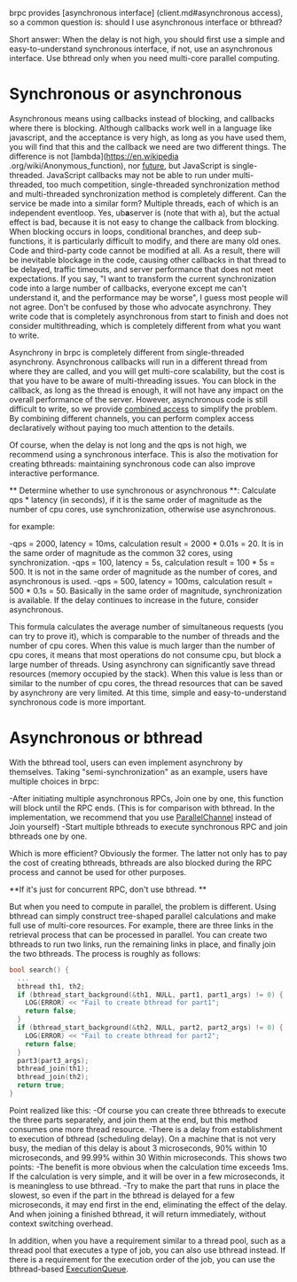 brpc provides [asynchronous interface] (client.md#asynchronous access), so a common question is: should I use asynchronous interface or bthread?

Short answer: When the delay is not high, you should first use a simple and easy-to-understand synchronous interface, if not, use an asynchronous interface. Use bthread only when you need multi-core parallel computing.

# Synchronous or asynchronous

Asynchronous means using callbacks instead of blocking, and callbacks where there is blocking. Although callbacks work well in a language like javascript, and the acceptance is very high, as long as you have used them, you will find that this and the callback we need are two different things. The difference is not [lambda](https://en.wikipedia .org/wiki/Anonymous_function), nor [future](https://en.wikipedia.org/wiki/Futures_and_promises), but JavaScript is single-threaded. JavaScript callbacks may not be able to run under multi-threaded, too much competition, single-threaded synchronization method and multi-threaded synchronization method is completely different. Can the service be made into a similar form? Multiple threads, each of which is an independent eventloop. Yes, ub**a**server is (note that with a), but the actual effect is bad, because it is not easy to change the callback from blocking. When blocking occurs in loops, conditional branches, and deep sub-functions, it is particularly difficult to modify, and there are many old ones. Code and third-party code cannot be modified at all. As a result, there will be inevitable blockage in the code, causing other callbacks in that thread to be delayed, traffic timeouts, and server performance that does not meet expectations. If you say, "I want to transform the current synchronization code into a large number of callbacks, everyone except me can't understand it, and the performance may be worse", I guess most people will not agree. Don't be confused by those who advocate asynchrony. They write code that is completely asynchronous from start to finish and does not consider multithreading, which is completely different from what you want to write.

Asynchrony in brpc is completely different from single-threaded asynchrony. Asynchronous callbacks will run in a different thread from where they are called, and you will get multi-core scalability, but the cost is that you have to be aware of multi-threading issues. You can block in the callback, as long as the thread is enough, it will not have any impact on the overall performance of the server. However, asynchronous code is still difficult to write, so we provide [combined access](combo_channel.md) to simplify the problem. By combining different channels, you can perform complex access declaratively without paying too much attention to the details.

Of course, when the delay is not long and the qps is not high, we recommend using a synchronous interface. This is also the motivation for creating bthreads: maintaining synchronous code can also improve interactive performance.

** Determine whether to use synchronous or asynchronous **: Calculate qps * latency (in seconds), if it is the same order of magnitude as the number of cpu cores, use synchronization, otherwise use asynchronous.

for example:

-qps = 2000, latency = 10ms, calculation result = 2000 * 0.01s = 20. It is in the same order of magnitude as the common 32 cores, using synchronization.
-qps = 100, latency = 5s, calculation result = 100 * 5s = 500. It is not in the same order of magnitude as the number of cores, and asynchronous is used.
-qps = 500, latency = 100ms, calculation result = 500 * 0.1s = 50. Basically in the same order of magnitude, synchronization is available. If the delay continues to increase in the future, consider asynchronous.

This formula calculates the average number of simultaneous requests (you can try to prove it), which is comparable to the number of threads and the number of cpu cores. When this value is much larger than the number of cpu cores, it means that most operations do not consume cpu, but block a large number of threads. Using asynchrony can significantly save thread resources (memory occupied by the stack). When this value is less than or similar to the number of cpu cores, the thread resources that can be saved by asynchrony are very limited. At this time, simple and easy-to-understand synchronous code is more important.

# Asynchronous or bthread

With the bthread tool, users can even implement asynchrony by themselves. Taking "semi-synchronization" as an example, users have multiple choices in brpc:

-After initiating multiple asynchronous RPCs, Join one by one, this function will block until the RPC ends. (This is for comparison with bthread. In the implementation, we recommend that you use [ParallelChannel](combo_channel.md#parallelchannel) instead of Join yourself)
-Start multiple bthreads to execute synchronous RPC and join bthreads one by one.

Which is more efficient? Obviously the former. The latter not only has to pay the cost of creating bthreads, bthreads are also blocked during the RPC process and cannot be used for other purposes.

**If it's just for concurrent RPC, don't use bthread. **

But when you need to compute in parallel, the problem is different. Using bthread can simply construct tree-shaped parallel calculations and make full use of multi-core resources. For example, there are three links in the retrieval process that can be processed in parallel. You can create two bthreads to run two links, run the remaining links in place, and finally join the two bthreads. The process is roughly as follows:
```c++
bool search() {
  ...
  bthread th1, th2;
  if (bthread_start_background(&th1, NULL, part1, part1_args) != 0) {
    LOG(ERROR) << "Fail to create bthread for part1";
    return false;
  }
  if (bthread_start_background(&th2, NULL, part2, part2_args) != 0) {
    LOG(ERROR) << "Fail to create bthread for part2";
    return false;
  }
  part3(part3_args);
  bthread_join(th1);
  bthread_join(th2);
  return true;
}
```
Point realized like this:
-Of course you can create three bthreads to execute the three parts separately, and join them at the end, but this method consumes one more thread resource.
-There is a delay from establishment to execution of bthread (scheduling delay). On a machine that is not very busy, the median of this delay is about 3 microseconds, 90% within 10 microseconds, and 99.99% within 30 Within microseconds. This shows two points:
-The benefit is more obvious when the calculation time exceeds 1ms. If the calculation is very simple, and it will be over in a few microseconds, it is meaningless to use bthread.
-Try to make the part that runs in place the slowest, so even if the part in the bthread is delayed for a few microseconds, it may end first in the end, eliminating the effect of the delay. And when joining a finished bthread, it will return immediately, without context switching overhead.

In addition, when you have a requirement similar to a thread pool, such as a thread pool that executes a type of job, you can also use bthread instead. If there is a requirement for the execution order of the job, you can use the bthread-based [ExecutionQueue](execution_queue.md).